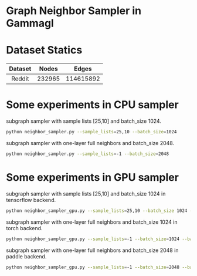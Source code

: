 # Graph Neighbor Sampler in Gammagl

# Dataset Statics

|   Dataset   |    Nodes     | Edges |
|:-----------:|:------------:|:-----:|
|   Reddit    |   232965      | 114615892 |

# Some experiments in CPU sampler

subgraph sampler with sample lists [25,10] and batch_size 1024.

```bash
python neighbor_sampler.py --sample_lists=25,10 --batch_size=1024
```

subgraph sampler with one-layer full neighbors and batch_size 2048.

```bash
python neighbor_sampler.py --sample_lists=-1 --batch_size=2048
```

# Some experiments in GPU sampler

subgraph sampler with sample lists [25,10] and batch_size 1024 in tensorflow backend.

```bash
python neighbor_sampler_gpu.py --sample_lists=25,10 --batch_size 1024 --backend=tensorflow
```

subgraph sampler with one-layer full neighbors and batch_size 1024 in torch backend.

```bash
python neighbor_sampler_gpu.py --sample_lists=-1 --batch_size=1024 --backend=torch
```

subgraph sampler with one-layer full neighbors and batch_size 2048 in paddle backend.

```bash
python neighbor_sampler_gpu.py --sample_lists=-1 --batch_size=2048 --backend=paddle
```
